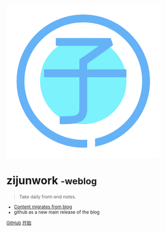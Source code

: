 ![logo](_media/icon.svg)

# zijunwork <small>-weblog

> Take daily front-end notes.

- [Content migrates from blog](https://www.daijunhome.cn/)
- github as a new main release of the blog

[GitHub](https://github.com/zijunwork/weblog/)
[开始](/home)